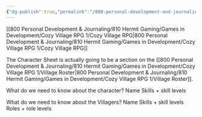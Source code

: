 ```yaml
---
{"dg-publish":true,"permalink":"/800-personal-development-and-journaling/810-hermit-gaming/games-in-development/cozy-village-rpg-1/playsheets-and-guides/character-sheet/"}
---
```



[[800 Personal Development & Journaling/810 Hermit Gaming/Games in Development/Cozy Village RPG 1/Cozy Village RPG\|800 Personal Development & Journaling/810 Hermit Gaming/Games in Development/Cozy Village RPG 1/Cozy Village RPG]]

The Character Sheet is actually going to be a section on the [[800 Personal Development & Journaling/810 Hermit Gaming/Games in Development/Cozy Village RPG 1/Village Roster\|800 Personal Development & Journaling/810 Hermit Gaming/Games in Development/Cozy Village RPG 1/Village Roster]].

What do we need to know about the character?
Name
Skills + skill levels 

What do we need to know about the Villagers?
Name
Skills + skill levels
Roles + role levels 
